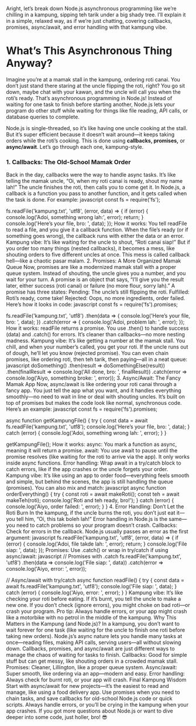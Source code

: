 Aright, let’s break down Node.js asynchronous programming like we’re chilling in a kampung, sipping teh tarik under a big shady tree. I’ll explain it in a simple, relaxed way, as if we’re just chatting, covering callbacks, promises, async/await, and error handling with that kampung vibe.

# What’s This Asynchronous Thing Anyway?
Imagine you’re at a mamak stall in the kampung, ordering roti canai. You don’t just stand there staring at the uncle flipping the roti, right? You go sit down, maybe chat with your kawan, and the uncle will call you when the roti’s ready. That’s asynchronous programming in Node.js! Instead of waiting for one task to finish before starting another, Node.js lets your program do other stuff while waiting for things like file reading, API calls, or database queries to complete.

Node.js is single-threaded, so it’s like having one uncle cooking at the stall. But it’s super efficient because it doesn’t wait around—it keeps taking orders while the roti’s cooking. This is done using **callbacks, promises,** or **async/await**. Let’s go through each one, kampung-style.

### 1. Callbacks: The Old-School Mamak Order
Back in the day, callbacks were the way to handle async tasks. It’s like telling the mamak uncle, “Oi, when my roti canai is ready, shout my name lah!” The uncle finishes the roti, then calls you to come get it.
In Node.js, a callback is a function you pass to another function, and it gets called when the task is done. For example:
javascript
const fs = require('fs');

fs.readFile('kampung.txt', 'utf8', (error, data) => {
  if (error) {
    console.log('Adoi, something wrong lah:', error);
    return;
  }
  console.log('Here’s your file, bro: ', data);
});
How it works: You tell readFile to read a file, and you give it a callback function. When the file’s ready (or if something goes wrong), the callback runs with either the data or an error.
Kampung vibe: It’s like waiting for the uncle to shout, “Roti canai siap!” But if you order too many things (nested callbacks), it becomes a mess, like shouting orders to five different uncles at once. This mess is called callback hell—like a chaotic pasar malam.
2. Promises: A More Organized Mamak Queue
Now, promises are like a modernized mamak stall with a proper queue system. Instead of shouting, the uncle gives you a number, and you wait for your turn. A promise is an object that says, “I’ll give you the result later, either success (roti canai) or failure (no more flour, sorry lah).”
A promise has three states:
Pending: The uncle’s still flipping the roti.
Fulfilled: Roti’s ready, come take!
Rejected: Oops, no more ingredients, order failed.
Here’s how it looks in code:
javascript
const fs = require('fs').promises;

fs.readFile('kampung.txt', 'utf8')
  .then(data => {
    console.log('Here’s your file, bro: ', data);
  })
  .catch(error => {
    console.log('Adoi, problem lah: ', error);
  });
How it works: readFile returns a promise. You use .then() to handle success (data) and .catch() for errors. It’s cleaner than callbacks—no more nesting madness.
Kampung vibe: It’s like getting a number at the mamak stall. You chill, and when your number’s called, you get your roti. If the uncle runs out of dough, he’ll let you know (rejected promise).
You can even chain promises, like ordering roti, then teh tarik, then paying—all in a neat queue:
javascript
doSomething()
  .then(result => doSomethingElse(result))
  .then(finalResult => console.log('All done, bro: ', finalResult))
  .catch(error => console.log('Aiyo, something broke: ', error));
3. Async/Await: The Fancy Mamak App
Now, async/await is like ordering your roti canai through a fancy app. You just tell the app what you want, and it handles everything smoothly—no need to wait in line or deal with shouting uncles. It’s built on top of promises but makes the code look like normal, synchronous code.
Here’s an example:
javascript
const fs = require('fs').promises;

async function getKampungFile() {
  try {
    const data = await fs.readFile('kampung.txt', 'utf8');
    console.log('Here’s your file, bro: ', data);
  } catch (error) {
    console.log('Adoi, something wrong lah: ', error);
  }
}

getKampungFile();
How it works:
async: You mark a function as async, meaning it will return a promise.
await: You use await to pause until the promise resolves (like waiting for the roti to arrive via the app). It only works inside async functions.
Error handling: Wrap await in a try/catch block to catch errors, like if the app crashes or the uncle forgets your order.
Kampung vibe: It’s like using an app to order food—everything feels smooth and simple, but behind the scenes, the app is still handling the queue (promises).
You can also mix and match:
javascript
async function orderEverything() {
  try {
    const roti = await makeRoti();
    const teh = await makeTeh(roti);
    console.log('Roti and teh ready, bro!');
  } catch (error) {
    console.log('Aiyo, order failed: ', error);
  }
}
4. Error Handling: Don’t Let the Roti Burn
In the kampung, if the uncle burns the roti, you don’t just eat it—you tell him, “Oi, this tak boleh lah!” Error handling in Node.js is the same—you need to catch problems so your program doesn’t crash.
Callbacks: Check for errors in the callback. Node.js usually passes an error as the first argument:
javascript
fs.readFile('kampung.txt', 'utf8', (error, data) => {
  if (error) {
    console.log('Adoi, file takde lah: ', error);
    return;
  }
  console.log('File siap: ', data);
});
Promises: Use .catch() or wrap in try/catch if using async/await:
javascript
// Promises with .catch
fs.readFile('kampung.txt', 'utf8')
  .then(data => console.log('File siap: ', data))
  .catch(error => console.log('Aiyo, error: ', error));

// Async/await with try/catch
async function readFile() {
  try {
    const data = await fs.readFile('kampung.txt', 'utf8');
    console.log('File siap: ', data);
  } catch (error) {
    console.log('Aiyo, error: ', error);
  }
}
Kampung vibe: It’s like checking your roti before eating. If it’s burnt, you tell the uncle to make a new one. If you don’t check (ignore errors), you might choke on bad roti—or crash your program.
Pro tip: Always handle errors, or your app might crash like a motorbike with no petrol in the middle of the kampung.
Why This Matters in the Kampung (and Node.js)?
In a kampung, you don’t want to wait forever for one task (like waiting for the uncle to finish one roti before taking new orders). Node.js’s async nature lets you handle many tasks at once—reading files, making API calls, serving users—all without slowing down. Callbacks, promises, and async/await are just different ways to manage the chaos of waiting for tasks to finish.
Callbacks: Good for simple stuff but can get messy, like shouting orders in a crowded mamak stall.
Promises: Cleaner, Lillington, like a proper queue system.
Async/await: Super smooth, like ordering via an app—modern and easy.
Error handling: Always check for burnt roti, or your app will crash.
Final Kampung Wisdom
Start with async/await for new projects—it’s the easiest to read and manage, like using a food delivery app. Use promises when you need to chain tasks, and save callbacks for old-school Node.js code or quick scripts. Always handle errors, or you’ll be crying in the kampung when your app crashes.
If you got more questions about Node.js or want to dive deeper into some code, just holler, bro! 😎
